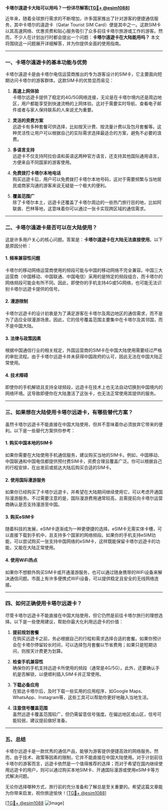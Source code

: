 **卡塔尔遠遊卡大陆可以用吗？一份详尽解答[[TG💪+ @esim1088](https://t.me/s/esim1088)]**

近年来，随着全球旅行需求的不断增加，许多国家推出了针对游客的便捷通信服务，其中卡塔尔的遠遊卡（Qatar Tourist SIM Card）便是其中之一。这款SIM卡以其高速网络、优惠资费和贴心服务吸引了众多前往卡塔尔旅游或工作的游客。然而，不少人在计划出行时都会提出一个问题：**卡塔尔遠遊卡在大陆能用吗？** 本文将围绕这一问题展开详细解答，并为你提供全面的使用指南。

---

### 一、卡塔尔遠遊卡的基本功能与优势

卡塔尔遠遊卡是由卡塔尔电信运营商推出的专为游客设计的SIM卡，它主要面向短期访问卡塔尔的游客群体。这款SIM卡的优势显而易见：

1. **高速上网体验**  
   卡塔尔远遊卡提供了稳定的4G/5G网络连接，无论是在卡塔尔境内还是周边地区，用户都能享受到快速流畅的上网体验。这对于需要实时导航、查看电子邮件或者与家人保持联系的人来说尤为重要。

2. **灵活的资费方案**  
   远遊卡有多种套餐可供选择，比如按天计费、按流量计费以及包月套餐等。这种灵活性让用户可以根据自己的实际需求选择最适合的方案，避免不必要的浪费。

3. **多语言支持**  
   远遊卡不仅支持阿拉伯语和英语这两种官方语言，还支持其他国际通用语言，方便来自不同国家的游客使用。

4. **免费拨打卡塔尔本地电话**  
   购买远遊卡后，用户可以免费拨打卡塔尔本地号码，这对于需要频繁与当地居民或商家沟通的游客来说无疑是一个极大的便利。

5. **覆盖范围广**  
   除了卡塔尔本土，远遊卡还覆盖了卡塔尔周边的一些热门旅行目的地，比如阿联酋、巴林等地，这意味着你可以通过一张卡实现跨区域的通信需求。

---

### 二、卡塔尔遠遊卡是否可以在大陆使用？

这是许多用户关心的核心问题。答案是：**卡塔尔遠遊卡在大陆无法直接使用**。以下是原因分析：

#### 1. **频率兼容性问题**
   卡塔尔的移动网络运营商使用的频段可能与中国的移动网络不完全兼容。中国三大运营商（中国移动、中国联通、中国电信）采用的是特定的频段组合，而卡塔尔的网络频段可能会有所不同。因此，即使你的手机支持4G或5G网络，也可能无法识别卡塔尔远遊卡提供的信号。

#### 2. **漫游限制**
   卡塔尔远遊卡的设计初衷是为了满足游客在卡塔尔及周边地区的通信需求，而不是为了适应全球漫游场景。因此，它的信号覆盖范围主要集中在卡塔尔及其邻国，而不是中国大陆。

#### 3. **法律与政策因素**
   根据中国通信行业的相关规定，外国运营商的SIM卡在中国大陆使用需要经过严格的审批流程。由于卡塔尔远遊卡并未获得中国政府的认可，因此无法在中国大陆正常使用。

#### 4. **技术障碍**
   即使你的手机解锁且支持全球频段，远遊卡在技术上也无法自动切换到中国境内的网络环境。这导致即便你在大陆激活了这张卡，也无法正常使用其提供的服务。

---

### 三、如果想在大陆使用卡塔尔远遊卡，有哪些替代方案？

虽然卡塔尔远遊卡不能直接在中国大陆使用，但并不意味着你必须放弃它带来的便利。以下是一些替代方案供你参考：

#### 1. **购买中国本地的SIM卡**
   如果你需要在大陆使用手机通信服务，建议购买当地的SIM卡。例如，中国移动、中国联通和中国电信都提供预付费SIM卡，资费合理且覆盖广泛。你可以根据自己的行程安排，在出发前或抵达大陆后购买合适的SIM卡。

#### 2. **使用国际漫游服务**
   如果你已经购买了卡塔尔远遊卡，并希望在大陆期间继续使用它，可以考虑开通国际漫游服务。不过需要注意的是，国际漫游费用通常较高，且需提前向卡塔尔运营商确认是否支持漫游至中国。

#### 3. **购买eSIM卡**
   随着科技的发展，eSIM卡逐渐成为一种更便捷的选择。eSIM卡无需实体卡槽，可以直接下载到手机中，且支持多个国家的网络频段。如果你的手机支持eSIM功能，可以尝试购买一张支持中国网络的eSIM卡，这样既能保留卡塔尔远遊卡的功能，又能在大陆正常使用。

#### 4. **使用WiFi热点**
   如果你不想额外购买SIM卡或开通漫游服务，也可以通过随身携带的WiFi设备来解决通信问题。市面上有许多便携式WiFi设备，可以提供稳定且安全的无线网络连接。

---

### 四、如何正确使用卡塔尔远遊卡？

尽管卡塔尔远遊卡不能直接在中国大陆使用，但它仍然是前往卡塔尔旅行的理想选择。以下是一些使用建议，帮助你最大化利用远遊卡的价值：

1. **提前规划套餐**  
   在购买远遊卡之前，务必根据自己的行程和需求选择合适的套餐。如果你预计会在卡塔尔停留较长时间，可以选择包月套餐以节省费用；如果只是短期访问，则按天计费更为划算。

2. **检查手机兼容性**  
   确保你的手机支持远遊卡所使用的频段（通常是4G/5G）。此外，还要确认手机是否解锁，以便顺利插入SIM卡并正常使用。

3. **下载必备应用**  
   在抵达卡塔尔后，及时下载一些实用的应用程序，如Google Maps、WhatsApp、Instagram等，这些工具可以帮助你更好地融入当地生活。

4. **注意信号覆盖范围**  
   虽然远遊卡覆盖范围较广，但仍需留意信号强度。在偏远地区或山区，信号可能较弱，建议提前做好准备。

---

### 五、总结

卡塔尔远遊卡是一款优秀的通信产品，能够为游客提供便捷高效的网络服务。然而，由于技术、政策等因素的限制，它并不能直接在中国大陆使用。对于计划前往卡塔尔的游客而言，远遊卡依然是一个值得推荐的选择；而对于希望在国内继续使用远遊卡的用户，则可以通过购买本地SIM卡、开通国际漫游或使用eSIM卡等方式解决问题。

无论你选择哪种方式，旅行前的充分准备和了解总是至关重要的。希望这篇文章能为你带来启发，祝你旅途愉快！[[TG💪+ @esim1088](https://t.me/s/esim1088)]

[[TG💪+ @esim1088](https://t.me/s/esim1088) ![Image](https://i.postimg.cc/4NQfJmqS/Snipaste-2025-05-13-00-14-12.png)]